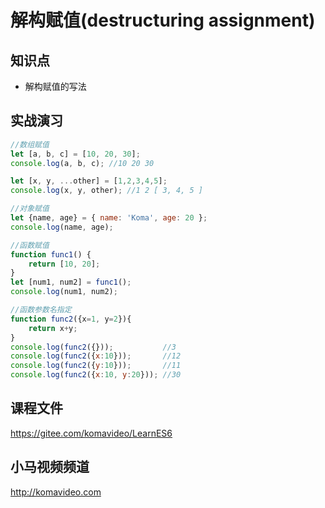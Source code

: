 解构赋值(destructuring assignment)
=======

## 知识点

* 解构赋值的写法

## 实战演习

~~~js
//数组赋值
let [a, b, c] = [10, 20, 30];
console.log(a, b, c); //10 20 30

let [x, y, ...other] = [1,2,3,4,5];
console.log(x, y, other); //1 2 [ 3, 4, 5 ]

//对象赋值
let {name, age} = { name: 'Koma', age: 20 };
console.log(name, age);

//函数赋值
function func1() {
    return [10, 20];
}
let [num1, num2] = func1();
console.log(num1, num2);

//函数参数名指定
function func2({x=1, y=2}){
    return x+y;
}
console.log(func2({}));           //3
console.log(func2({x:10}));       //12
console.log(func2({y:10}));       //11
console.log(func2({x:10, y:20})); //30
~~~

## 课程文件

https://gitee.com/komavideo/LearnES6

## 小马视频频道

http://komavideo.com

